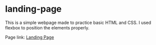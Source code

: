 # landing-page
This is a simple webpage made to practice basic HTML and CSS.
I used flexbox to position the elements properly.

Page link: [Landing Page](jupiter-2003.github.io/landing-page/)